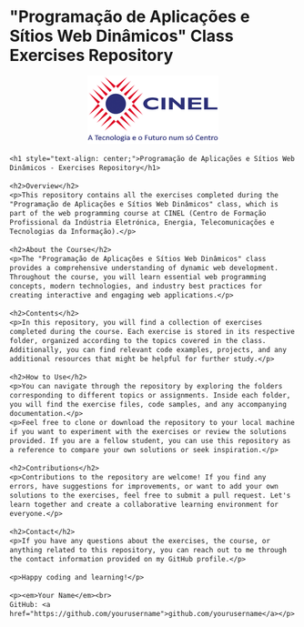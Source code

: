 # "Programação de Aplicações e Sítios Web Dinâmicos" Class Exercises Repository

<!DOCTYPE html>
<html lang="en">
<head>
    <meta charset="UTF-8">
    <meta name="viewport" content="width=device-width, initial-scale=1.0">
    <title>Programação de Aplicações e Sítios Web Dinâmicos - Exercises Repository</title>
</head>
<body>
    <div style="text-align: center;">
        <img src="cinel_logo_horizontal.png" alt="CINEL Logo" style="max-width: 300px;">
    </div>

    <h1 style="text-align: center;">Programação de Aplicações e Sítios Web Dinâmicos - Exercises Repository</h1>

    <h2>Overview</h2>
    <p>This repository contains all the exercises completed during the "Programação de Aplicações e Sítios Web Dinâmicos" class, which is part of the web programming course at CINEL (Centro de Formação Profissional da Indústria Eletrónica, Energia, Telecomunicações e Tecnologias da Informação).</p>

    <h2>About the Course</h2>
    <p>The "Programação de Aplicações e Sítios Web Dinâmicos" class provides a comprehensive understanding of dynamic web development. Throughout the course, you will learn essential web programming concepts, modern technologies, and industry best practices for creating interactive and engaging web applications.</p>

    <h2>Contents</h2>
    <p>In this repository, you will find a collection of exercises completed during the course. Each exercise is stored in its respective folder, organized according to the topics covered in the class. Additionally, you can find relevant code examples, projects, and any additional resources that might be helpful for further study.</p>

    <h2>How to Use</h2>
    <p>You can navigate through the repository by exploring the folders corresponding to different topics or assignments. Inside each folder, you will find the exercise files, code samples, and any accompanying documentation.</p>
    <p>Feel free to clone or download the repository to your local machine if you want to experiment with the exercises or review the solutions provided. If you are a fellow student, you can use this repository as a reference to compare your own solutions or seek inspiration.</p>

    <h2>Contributions</h2>
    <p>Contributions to the repository are welcome! If you find any errors, have suggestions for improvements, or want to add your own solutions to the exercises, feel free to submit a pull request. Let's learn together and create a collaborative learning environment for everyone.</p>

    <h2>Contact</h2>
    <p>If you have any questions about the exercises, the course, or anything related to this repository, you can reach out to me through the contact information provided on my GitHub profile.</p>

    <p>Happy coding and learning!</p>

    <p><em>Your Name</em><br>
    GitHub: <a href="https://github.com/yourusername">github.com/yourusername</a></p>
</body>
</html>
